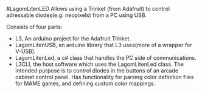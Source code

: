 #LagomLitenLED
Allows using a Trinket (from Adafruit) to control adressable diodes(e.g. neopixels) from a PC using USB.

Consists of four parts:
* L3, An arduino project for the Adafruit Trinket.
* LagomLitenUSB, an arduino library that L3 uses(more of a wrapper for V-USB).
* LagomLitenLed, a c# class that handles the PC side of communications.
* L3CLI, the host software which uses the LagomLitenLed class. The intended purpose is to control diodes in the buttons of an arcade cabinet control panel. Has functionality for parsing color definition files for MAME games, and defining custom color mappings.
